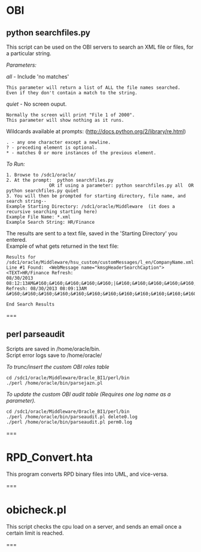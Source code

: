 # OBI

## python searchfiles.py

This script can be used on the OBI servers to search an XML file or files, for a particular string.

*Parameters:*  

*all* - Include 'no matches'    
~~~
This parameter will return a list of ALL the file names searched.  
Even if they don't contain a match to the string.  
~~~

*quiet* - No screen ouput.  
~~~
Normally the screen will print "File 1 of 2000".   
This parameter will show nothing as it runs.  
~~~

Wildcards available at prompts: (http://docs.python.org/2/library/re.html)  
~~~
. - any one character except a newline.  
? - preceding element is optional.  
* - matches 0 or more instances of the previous element.  
~~~

*To Run:* 

~~~
1. Browse to /sdc1/oracle/  
2. At the prompt:  python searchfiles.py    
				OR if using a parameter: python searchfiles.py all  OR  python searchfiles.py quiet  
3. You will then be prompted for starting directory, file name, and search string--  
Example Starting Directory: /sdc1/oracle/Middleware  (it does a recursive searching starting here)  
Example File Name: *.xml  
Example Search String: HR/Finance  
~~~

The results are sent to a text file, saved in the 'Starting Directory' you entered.  
Example of what gets returned in the text file:  

~~~
Results for /sdc1/oracle/Middleware/hsu_custom/customMessages/l_en/CompanyName.xml: 
Line #1 Found: 	<WebMessage name="kmsgHeaderSearchCaption"><TEXT>HR/Finance Refresh: 
08/30/2013 08:12:13AM&#160;&#160;&#160;&#160;&#160;|&#160;&#160;&#160;&#160;&#160;Student Refresh: 08/30/2013 08:09:13AM
&#160;&#160;&#160;&#160;&#160;&#160;&#160;&#160;&#160;&#160;&#160;&#160;&#160;&#160;Search</TEXT>

End Search Results
~~~

===

## perl parseaudit

Scripts are saved in /home/oracle/bin.  
Script error logs save to /home/oracle/  

*To trunc/insert the custom OBI roles table* 
~~~
cd /sdc1/oracle/Middleware/Oracle_BI1/perl/bin  
./perl /home/oracle/bin/parsejazn.pl  
~~~

*To update the custom OBI audit table (Requires one log name as a parameter).*   
~~~
cd /sdc1/oracle/Middleware/Oracle_BI1/perl/bin
./perl /home/oracle/bin/parseaudit.pl delete0.log
./perl /home/oracle/bin/parseaudit.pl perm0.log
~~~

===

# RPD_Convert.hta

This program converts RPD binary files into UML, and vice-versa.  

===

# obicheck.pl

This script checks the cpu load on a server, and sends an email once a certain limit is reached.  

===
